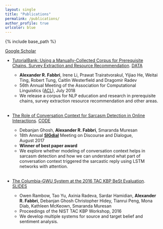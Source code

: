 ```yaml
---
layout: single
title: "Publications"
permalink: /publications/
author_profile: true
urlcolor: blue
---
```


{% include base_path %}

[Google Scholar](https://scholar.google.com/citations?user=GgfJdhwAAAAJ&hl=en)

* [TutorialBank: Using a Manually-Collected Corpus for Prerequisite Chains, Survey Extraction and Resource Recommendation](). [DATA]()<br/>
    - **Alexander R. Fabbri**, Irene Li, Prawat Trairatvorakul, Yijiao He, Weitai Ting, Robert Tung, Caitlin Westerfield and Dragomir Radev
    - 56th Annual Meeting of the Association for Computational Linguistics ([ACL](http://acl2018.org/)), July 2018<br/>
    - We release a corpus for NLP education and research in prerequisite chains, survey extraction resource recommendation and other areas. <br/> <br/>

* [The Role of Conversation Context for Sarcasm Detection in Online Interactions](https://arxiv.org/abs/1707.06226). [CODE](https://github.com/Alex-Fabbri/deep_learning_nlp_sarcasm)<br/>
    - Debanjan Ghosh, **Alexander R. Fabbri**, Smaranda Muresan<br/>
    - 18th Annual [**SIGdial**](http://www.sigdial.org/) Meeting on Discourse and Dialogue, August 2017<br/>
    - **Winner of best paper award**<br/>
    - We explore whether modeling of conversation context helps in sarcasm detection and how we can understand what part of conversation context triggered the sarcastic reply using LSTM networks with attention.<br/><br/>

* [The Columbia-GWU System at the 2016 TAC KBP BeSt Evaluation](https://tac.nist.gov/publications/2016/participant.papers/TAC2016.Columbia_GWU.proceedings.pdf). [SLIDES](https://tac.nist.gov/publications/2016/presentations/TAC2016.KBP.BEST.Columbia_GWU.presentation.pdf)<br/>
    - Owen Rambow, Tao Yu, Axinia Radeva, Sardar Hamidian, **Alexander R. Fabbri**, Debanjan Ghosh Christopher Hidey, Tianrui Peng, Mona Diab, Kathleen McKeown, Smaranda Muresan<br/>
    - Proceedings of the NIST TAC KBP Workshop, 2016<br/>
    - We develop multiple systems for source and target belief and sentiment analysis.
